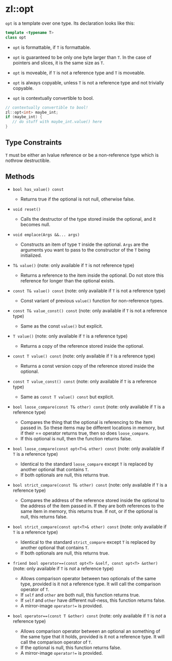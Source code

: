 # zl::opt

`opt` is a template over one type. Its declaration looks like this:

```cpp
template <typename T>
class opt
```

- `opt` is formattable, if `T` is formattable.

- `opt` is guaranteed to be only one byte larger than `T`. In the case of pointers and slices, it is the same size as `T`.

- `opt` is moveable, if `T` is not a reference type and `T` is moveable.

- `opt` is always copyable, unless `T` is not a reference type and not trivially copyable.

- `opt` is contextually convertible to bool.

```cpp
// contextually convertible to bool!
zl::opt<int> maybe_int;
if (maybe_int) {
   // do stuff with maybe_int.value() here 
}
```

## Type Constraints

`T` must be either an lvalue reference or be a non-reference type which is nothrow destructible.

## Methods

- `bool has_value() const`

  - Returns true if the optional is not null, otherwise false.

- `void reset()`

  - Calls the destructor of the type stored inside the optional, and it becomes null.

- `void emplace(Args &&... args)`

  - Constructs an item of type `T` inside the optional. `Args` are the arguments you want to pass to the constructor of the `T` being initialized.

- `T& value()` (note: only available if `T` is not reference type)

  - Returns a reference to the item inside the optional. Do not store this reference for longer than the optional exists.

- `const T& value() const` (note: only available if `T` is not a reference type)

  - Const variant of previous `value()` function for non-reference types.

- `const T& value_const() const` (note: only available if `T` is not a reference type)

  - Same as the const `value()` but explicit.

- `T value()` (note: only available if `T` is a reference type)

  - Returns a copy of the reference stored inside the optional.

- `const T value() const` (note: only available if `T` is a reference type)

  - Returns a const version copy of the reference stored inside the optional.

- `const T value_const() const` (note: only available if `T` is a reference type)

  - Same as `const T value() const` but explicit.

- `bool loose_compare(const T& other) const` (note: only available if `T` is a reference type)

  - Compares the thing that the optional is referencing to the item passed in. So these items may be different locations in memory, but if their == operator returns true, then so does `loose_compare`.
  - If this optional is null, then the function returns false.

- `bool loose_compare(const opt<T>& other) const` (note: only available if `T` is a reference type)

  - Identical to the standard `loose_compare` except `T` is replaced by another optional that contains `T`.
  - If both optionals are null, this returns true.

- `bool strict_compare(const T& other) const` (note: only available if `T` is a reference type)

  - Compares the address of the reference stored inside the optional to the address of the item passed in. If they are both references to the same item in memory, this returns true. If not, or if the optional is null, this returns false.

- `bool strict_compare(const opt<T>& other) const` (note: only available if `T` is a reference type)

  - Identical to the standard `strict_compare` except `T` is replaced by another optional that contains `T`.
  - If both optionals are null, this returns true.

- `friend bool operator==(const opt<T> &self, const opt<T> &other)` (note: only available if `T` is _not_ a reference type)

  - Allows comparison operator between two optionals of the same type, provided is it not a reference type. It will call the comparison operator of `T`.
  - If `self` and `other` are both null, this function returns true.
  - If `self` and `other` have different null-ness, this function returns false.
  - A mirror-image `operator!=` is provided.

- `bool operator==(const T &other) const` (note: only available if `T` is _not_ a reference type)

  - Allows comparison operator between an optional an something of the same type that it holds, provided is it not a reference type. It will call the comparison operator of `T`.
  - If the optional is null, this function returns false.
  - A mirror-image `operator!=` is provided.
